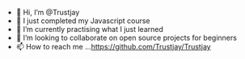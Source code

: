 - 👋 Hi, I’m @Trustjay
- 👀 I just completed my Javascript course
- 🌱 I’m currently practising what I just learned
- 💞️ I’m looking to collaborate on open source projects for beginners
- 📫 How to reach me ...https://github.com/Trustjay/Trustjay

<!---
Trustjay/Trustjay is a ✨ special ✨ repository because its `README.md` (this file) appears on your GitHub profile.
You can click the Preview link to take a look at your changes.
--->
